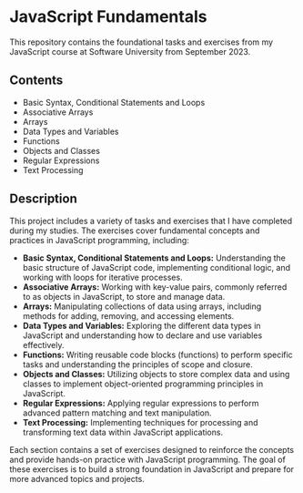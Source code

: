 # JavaScript Fundamentals

This repository contains the foundational tasks and exercises from my JavaScript course at Software University from September 2023.

## Contents

- Basic Syntax, Conditional Statements and Loops
- Associative Arrays
- Arrays
- Data Types and Variables
- Functions
- Objects and Classes
- Regular Expressions
- Text Processing

## Description

This project includes a variety of tasks and exercises that I have completed during my studies. The exercises cover fundamental concepts and practices in JavaScript programming, including:

- **Basic Syntax, Conditional Statements and Loops:** Understanding the basic structure of JavaScript code, implementing conditional logic, and working with loops for iterative processes.
- **Associative Arrays:** Working with key-value pairs, commonly referred to as objects in JavaScript, to store and manage data.
- **Arrays:** Manipulating collections of data using arrays, including methods for adding, removing, and accessing elements.
- **Data Types and Variables:** Exploring the different data types in JavaScript and understanding how to declare and use variables effectively.
- **Functions:** Writing reusable code blocks (functions) to perform specific tasks and understanding the principles of scope and closure.
- **Objects and Classes:** Utilizing objects to store complex data and using classes to implement object-oriented programming principles in JavaScript.
- **Regular Expressions:** Applying regular expressions to perform advanced pattern matching and text manipulation.
- **Text Processing:** Implementing techniques for processing and transforming text data within JavaScript applications.

Each section contains a set of exercises designed to reinforce the concepts and provide hands-on practice with JavaScript programming. The goal of these exercises is to build a strong foundation in JavaScript and prepare for more advanced topics and projects.